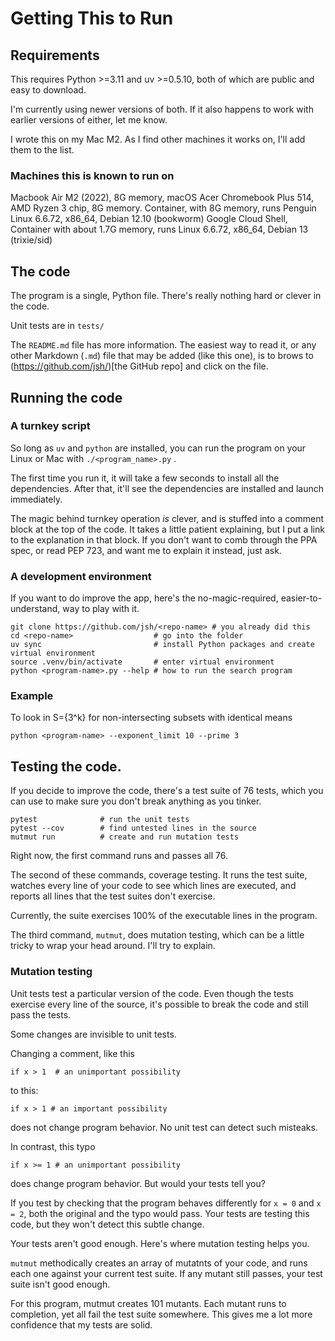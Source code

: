# Getting This to Run

## Requirements
This requires Python >=3.11 and uv >=0.5.10, both of which are public and easy to download.

I'm currently using newer versions of both. If it also happens to work with earlier versions of either, let me know.

I wrote this on my Mac M2. As I find other machines it works on, I'll add them to the list.

### Machines this is known to run on
Macbook Air M2 (2022), 8G memory, macOS
Acer Chromebook Plus 514, AMD Ryzen 3 chip, 8G memory. Container, with 8G memory, runs Penguin Linux 6.6.72, x86_64, Debian 12.10 (bookworm)
Google Cloud Shell, Container with about 1.7G memory, runs Linux 6.6.72, x86_64, Debian 13 (trixie/sid)


## The code

The program is a single, Python file. There's really nothing hard or clever in the code.

Unit tests are in `tests/`

The `README.md` file has more information.
The easiest way to read it, or any other Markdown (`.md`) file that may be added (like this one),
is to brows to (https://github.com/jsh/<repo-name>)[the GitHub repo] and click on the file.

## Running the code

### A turnkey script
So long as `uv` and `python` are installed, you can run the program on your Linux or Mac with
`./<program_name>.py` .

The first time you run it, it will take a few seconds to install all the dependencies.
After that, it'll see the dependencies are installed and launch immediately.

The magic behind turnkey operation *is* clever,
and is stuffed into a comment block at the top of the code.
It takes a little patient explaining, but I put a link to the explanation in that block.
If you don't want to comb through the PPA spec, or read PEP 723, and want me to explain it instead,
just ask.

### A development environment
If you want to do improve the app,
here's the no-magic-required, easier-to-understand, way to play with it.

```
git clone https://github.com/jsh/<repo-name> # you already did this
cd <repo-name>                  # go into the folder
uv sync                         # install Python packages and create virtual environment
source .venv/bin/activate       # enter virtual environment
python <program-name>.py --help # how to run the search program
```

### Example
To look in S={3^k} for non-intersecting subsets with identical means

`python <program-name> --exponent_limit 10 --prime 3`


## Testing the code.

If you decide to improve the code, there's a test suite of 76 tests,
which you can use to make sure you don't break anything as you tinker.

```
pytest              # run the unit tests
pytest --cov        # find untested lines in the source
mutmut run          # create and run mutation tests
```

Right now, the first command runs and passes all 76.

The second of these commands, coverage testing.
It runs the test suite, watches every line of your code to see which lines are executed,
and reports all lines that the test suites don't exercise.

Currently, the suite exercises 100% of the executable lines in the program.

The third command, `mutmut`, does mutation testing, which can be a little tricky to wrap your head around. I'll try to explain.

### Mutation testing

Unit tests test a particular version of the code.
Even though the tests exercise every line of the source,
it's possible to break the code and still pass the tests.

Some changes are invisible to unit tests.

Changing a comment, like this
```
if x > 1  # an unimportant possibility
```
to this:
```
if x > 1 # an important possibility
```

does not change program behavior. No unit test can detect such misteaks.

In contrast, this typo
```
if x >= 1 # an unimportant possibility
```

does change program behavior. But would your tests tell you?

If you test by checking that the program behaves differently for `x = 0` and `x = 2`,
both the original and the typo would pass.
Your tests are testing this code, but they won't detect this subtle change.

Your tests aren't good enough.
Here's where mutation testing helps you.

`mutmut` methodically creates an array of mutatnts of your code, and runs each one against your current test suite. If any mutant still passes,
your test suite isn't good enough.

For this program, mutmut creates 101 mutants.
Each mutant runs to completion, yet all fail the test suite somewhere.
This gives me a lot more confidence that my tests are solid.
